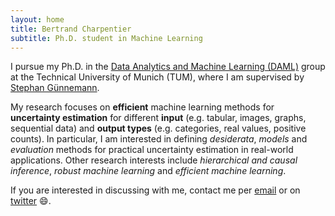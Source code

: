 ```yaml
---
layout: home
title: Bertrand Charpentier
subtitle: Ph.D. student in Machine Learning
---
```


I pursue my Ph.D. in the [Data Analytics and Machine Learning (DAML)](https://www.in.tum.de/daml/startseite/) group at the Technical University of Munich (TUM), where I am supervised by [Stephan Günnemann](https://www.in.tum.de/daml/team/guennemann/).

My research focuses on **efficient** machine learning methods for **uncertainty estimation** for different **input** (e.g. tabular, images, graphs, sequential data) and **output types** (e.g. categories, real values, positive counts). In particular, I am interested in defining *desiderata*, *models* and *evaluation* methods for practical uncertainty estimation in real-world applications. Other research interests include *hierarchical and causal inference*, *robust machine learning* and *efficient machine learning*.

If you are interested in discussing with me, contact me per [email](bertrand.henri.charpentier@gmail.com) or on [twitter](https://twitter.com/Bertrand_Charp) :smile:.
